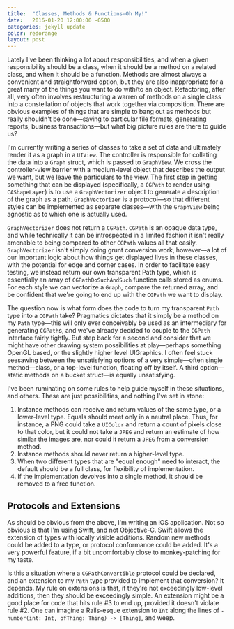```yaml
---
title:  "Classes, Methods & Functions—Oh My!"
date:   2016-01-20 12:00:00 -0500
categories: jekyll update
color: redorange
layout: post
---
```

Lately I've been thinking a lot about responsibilities, and when a given responsibility should be a class, when it should be a method on a related class, and when it should be a function. Methods are almost always a convenient and straightforward option, but they are also inappropriate for a great many of the things you want to do with/to an object. Refactoring, after all, very often involves restructuring a warren of methods on a single class into a constellation of objects that work together via composition. There are obvious examples of things that are simple to bang out as methods but really shouldn't be done—saving to particular file formats, generating reports, business transactions—but what big picture rules are there to guide us?

I'm currently writing a series of classes to take a set of data and ultimately render it as a graph in a `UIView`. The controller is responsible for collating the data into a `Graph` struct, which is passed to `GraphView`. We cross the controller-view barrier with a medium-level object that describes the output we want, but we leave the particulars to the view. The first step in getting something that can be displayed (specifically, a `CGPath` to render using `CAShapeLayer`) is to use a `GraphVectorizer` object to generate a description of the graph as a path. `GraphVectorizer` is a protocol—so that different styles can be implemented as separate classes—with the `GraphView` being agnostic as to which one is actually used.

`GraphVectorizer` does not return a `CGPath`. `CGPath` is an opaque data type, and while technically it can be introspected in a limited fashion it isn't really amenable to being compared to other `CGPath` values all that easily. `GraphVectorizer` isn't simply doing grunt conversion work, however—a lot of our important logic about how things get displayed lives in these classes, with the potential for edge and corner cases. In order to facilitate easy testing, we instead return our own transparent Path type, which is essentially an array of `CGPathDoSuchAndSuch` function calls stored as enums. For each style we can vectorize a `Graph`, compare the returned array, and be confident that we're going to end up with the `CGPath` we want to display.

The question now is what form does the code to turn my transparent `Path` type into a `CGPath` take? Pragmatics dictates that it simply be a method on my `Path` type—this will only ever conceivably be used as an intermediary for generating `CGPath`s, and we've already decided to couple to the `CGPath` interface fairly tightly. But step back for a second and consider that we might have other drawing system possibilities at play—perhaps something OpenGL based, or the slightly higher level UIGraphics. I often feel stuck seesawing between the unsatisfying options of a very simple—often single method—class, or a top-level function, floating off by itself. A third option—static methods on a bucket struct—is equally unsatisfying.

I've been ruminating on some rules to help guide myself in these situations, and others. These are just possibilities, and nothing I've set in stone:

1.  Instance methods can receive and return values of the same type, or a lower-level type. Equals should meet only in a neutral place. Thus, for instance, a PNG could take a `UIColor` and return a count of pixels close to that color, but it could not take a `JPEG` and return an estimate of how similar the images are, nor could it return a `JPEG` from a conversion method.
2.  Instance methods should never return a higher-level type.
3.  When two different types that are "equal enough" need to interact, the default should be a full class, for flexibility of implementation.
4.  If the implementation devolves into a single method, it should be removed to a free function.

## Protocols and Extensions

As should be obvious from the above, I'm writing an iOS application. Not so obvious is that I'm using Swift, and not Objective-C. Swift allows the extension of types with locally visible additions. Random new methods could be added to a type, or protocol conformance could be added. It's a very powerful feature, if a bit uncomfortably close to monkey-patching for my taste.

Is this a situation where a `CGPathConvertible` protocol could be declared, and an extension to my `Path` type provided to implement that conversion? It depends. My rule on extensions is that, if they're not exceedingly low-level additions, then they should be exceedingly simple. An extension might be a good place for code that hits rule #3 to end up, provided it doesn't violate rule #2. One can imagine a Rails-esque extension to `Int` along the lines of `- number(int: Int, ofThing: Thing) -> [Thing]`, and weep.